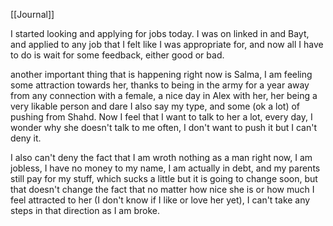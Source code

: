 [[Journal]]

I started looking and applying for jobs today. I was on linked in and Bayt, and applied to any job that I felt like I was appropriate for, and now all I have to do is wait for some feedback, either good or bad.

another important thing that is happening right now is Salma, I am feeling some attraction towards her, thanks to being in the army for a year away from any connection with a female, a nice day in Alex with her, her being a very likable person and dare I also say my type, and some (ok a lot) of pushing from Shahd. Now I feel that I want to talk to her a lot, every day, I wonder why she doesn't talk to me often, I don't want to push it but I can't deny it.

I also can't deny the fact that I am wroth nothing as a man right now, I am jobless, I have no money to my name, I am actually in debt, and my parents still pay for my stuff, which sucks a little but it is going to change soon, but that doesn't change the fact that no matter how nice she is or how much I feel attracted to her (I don't know if I like or love her yet), I can't take any steps in that direction as I am broke.
